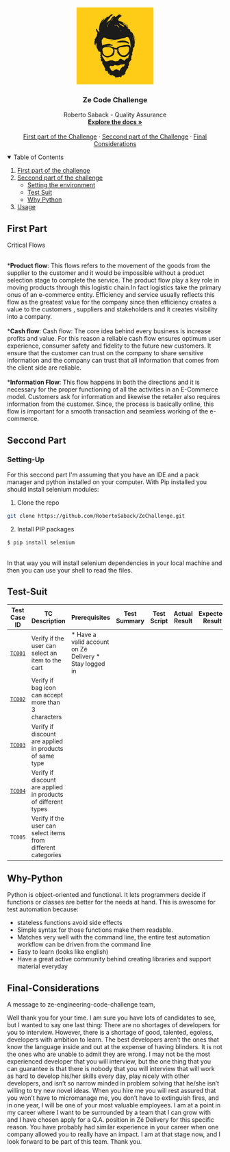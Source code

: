 
<!-- PROJECT LOGO -->
<br />
<p align="center">
  <a href="https://github.com/RobertoSaback">
    <img src="images/zelogo.png" alt="Logo" width="180" height="180">
  </a>

  <h3 align="center">Ze Code Challenge</h3>

  <p align="center">
    Roberto Saback - Quality Assurance 
    <br />
    <a href="https://github.com/RobertoSaback/ZeChallenge/find/master"><strong>Explore the docs »</strong></a>
    <br />
    <br />
    <a href="#First-part">First part of the Challenge</a>
    ·
    <a href="#Seccond-Part">Seccond part of the Challenge</a>
    ·
    <a href="#Final-Considerations">Final Considerations</a>
  </p>
</p>



<!-- TABLE OF CONTENTS -->
<details open="open">
  <summary>Table of Contents</summary>
  <ol>
    <li>
      <a href="#First-part">First part of the challenge</a>
    <li>
      <a href="#Seccond-Part">Seccond part of the challenge</a>
      <ul>
        <li><a href="#Setting-Up">Setting the environment</a></li>
        <li><a href="#Test-Suit">Test Suit</a></li>
        <li><a href="#Why-Python">Why Python</a></li>
      </ul>
    <li><a href="#Final-Considerations">Usage</a></li>

  </ol>
</details>



<!-- ABOUT THE PROJECT -->
## First Part 

Critical Flows

<br>
  *<strong>Product flow</strong>: This flows refers to the movement of the goods from the supplier to the customer and it would be impossible without a product selection stage to complete the service. The product flow play a key role in moving products through this logistic chain.In fact logistics take the primary onus of an e-commerce entity. Efficiency and service usually reflects this flow as the greatest value for the company since then efficiency  creates a value to the customers , suppliers and stakeholders and it creates visibility into a company.
  <br><br>
  *<strong>Cash flow</strong>: Cash flow: The core idea behind every business is increase profits and value. For this reason a reliable cash flow ensures optimum user experience, consumer safety and fidelity to the future new customers. It ensure that the customer can trust on the company to share sensitive information and the company can trust that all information that comes from the client side are reliable. 
    <br><br>
*<strong>Information Flow</strong>: This flow happens in both the directions and it is necessary for the proper functioning of all the activities in an E-Commerce model. Customers ask for information and likewise the retailer also requires information from the customer. Since, the process is basically online, this flow is important for a smooth transaction and seamless working of the e-commerce.

## Seccond Part

### Setting-Up
For this seccond part I'm assuming that you have an IDE and a pack manager and python installed on your computer. 
With Pip installed you should install selenium modules:<br>
   1. Clone the repo
   ```sh
   git clone https://github.com/RobertoSaback/ZeChallenge.git
   ```
   2. Install PIP packages
   ```sh
   $ pip install selenium
   ```
   <br> 
In that way you will install selenium dependencies in your local machine and then you can use your shell to read the files.

## Test-Suit

| Test Case ID | TC Description | Prerequisites | Test Summary | Test Script | Actual Result | Expected Result | Status |  
| --- | --- | --- | --- |  --- |  --- |  --- |  --- |
| [`TC001`](https://github.com/RobertoSaback/ZeChallenge/blob/master/TC001.py) | Verify if the user can select an item to the cart | * Have a valid account on Zé Delivery * Stay logged in |
| [`TC002`](https://github.com/RobertoSaback/ZeChallenge/blob/master/TC002.py) | Verify if bag icon can accept more than 3 characters |
| [`TC003`](https://github.com/RobertoSaback/ZeChallenge/blob/master/TC003.py) | Verify if discount are applied in products of same type |
| [`TC004`](https://github.com/RobertoSaback/ZeChallenge/blob/master/TC004.py) | Verify if discount are applied in products of different types |
| `TC005` | Verify if the user can select items from different categories |

## Why-Python

Python is object-oriented and functional. It lets programmers decide if functions or classes are better for the needs at hand. This is awesome for test automation because:<br>
* stateless functions avoid side effects 
* Simple syntax for those functions make them readable. 
* Matches very well with the command line, the entire test automation workflow can be driven from the command line
* Easy to learn (looks like english)
* Have a great active community behind creating libraries and support material everyday <br>

## Final-Considerations

A message to ze-engineering-code-challenge team,

Well thank you for your time. I am sure you have lots of candidates to see, but
I wanted to say one last thing: There are no shortages of developers for you to interview. However, there is a shortage of good, talented, egoless, developers with ambition to learn. The best developers aren’t the ones that know the language inside and out at the expense of having blinders. It is not the ones who are unable to admit they are wrong. I may not be the most experienced developer that you will interview, but the one thing that you can guarantee is that there is nobody that you will interview that will work as hard to develop his/her skills every day, play nicely with other developers, and isn’t so narrow minded in problem solving that he/she isn’t willing to try new novel ideas. When you hire me you will rest assured that you won’t have to micromanage me, you don’t have to extinguish fires, and in one year, I will be one of your most valuable employees. I am at a point in my career where I want to be surrounded by a team that I can grow with and I have chosen apply for a Q.A. position in Zé Delivery for this specific reason. You have probably had similar experience in your career when one company allowed you to really have an impact. I am at that stage now, and I look forward to be part of this team. Thank you.
